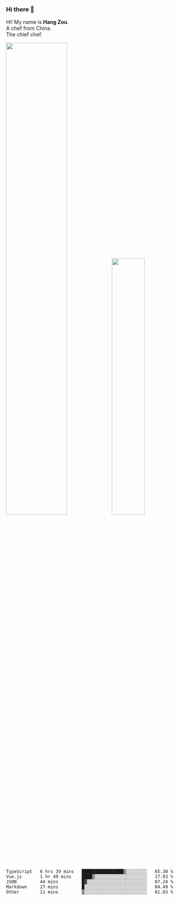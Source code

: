### Hi there 👋

Hi! My name is **Hang Zou**.  
A chef from China.  
The chief chef.

<img align="" width="57.5%" src="https://github-readme-stats.vercel.app/api?username=zouhangwithsweet&hide_title=true&hide_border=true&show_icons=true&include_all_commits=true&line_height=21" /><img align="" width="42.4%" src="https://github-readme-stats.vercel.app/api/top-langs/?username=zouhangwithsweet&hide_title=true&hide_border=true&layout=compact" />

<!--START_SECTION:waka-->

```text
TypeScript   6 hrs 39 mins   ████████████████▒░░░░░░░░   65.30 %
Vue.js       1 hr 49 mins    ████▒░░░░░░░░░░░░░░░░░░░░   17.93 %
JSON         44 mins         █▓░░░░░░░░░░░░░░░░░░░░░░░   07.24 %
Markdown     27 mins         █░░░░░░░░░░░░░░░░░░░░░░░░   04.49 %
Other        11 mins         ▒░░░░░░░░░░░░░░░░░░░░░░░░   01.83 %
```

<!--END_SECTION:waka-->
